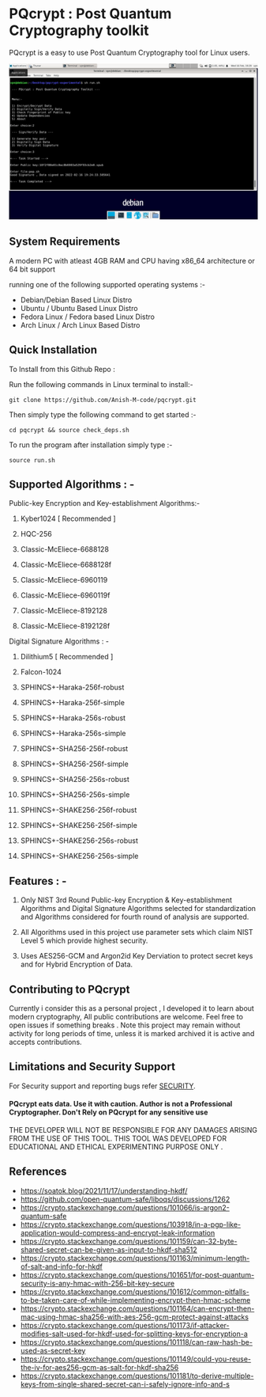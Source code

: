 
# PQcrypt : Post Quantum Cryptography toolkit

PQcrypt is a easy to use Post Quantum Cryptography tool for Linux users.

<img src="https://github.com/Anish-M-code/pqcrypt/raw/main/pqcrypt.png">

System Requirements
--------------------

A modern PC with atleast 4GB RAM and CPU having x86_64 architecture or 64 bit support

running one of the following supported operating systems :-

* Debian/Debian Based Linux Distro 
* Ubuntu / Ubuntu Based Linux Distro
* Fedora Linux / Fedora based Linux Distro 
* Arch Linux / Arch Linux Based Distro

Quick Installation
------------------

To Install from this Github Repo :

Run the following commands in Linux terminal to install:-

```
git clone https://github.com/Anish-M-code/pqcrypt.git
```
Then simply type the following command to get started :- 

```
cd pqcrypt && source check_deps.sh
```
To run the program after installation simply type :-

```
source run.sh
```

Supported Algorithms : -
--------------------

Public-key Encryption and Key-establishment Algorithms:-

1) Kyber1024 [ Recommended ]

2) HQC-256

3) Classic-McEliece-6688128

4) Classic-McEliece-6688128f

5) Classic-McEliece-6960119

6) Classic-McEliece-6960119f

7) Classic-McEliece-8192128

8) Classic-McEliece-8192128f

Digital Signature Algorithms : -

1) Dilithium5 [ Recommended ]

2) Falcon-1024

3) SPHINCS+-Haraka-256f-robust

4) SPHINCS+-Haraka-256f-simple

5) SPHINCS+-Haraka-256s-robust

6) SPHINCS+-Haraka-256s-simple

7) SPHINCS+-SHA256-256f-robust

8) SPHINCS+-SHA256-256f-simple

9) SPHINCS+-SHA256-256s-robust

10) SPHINCS+-SHA256-256s-simple

11) SPHINCS+-SHAKE256-256f-robust

12) SPHINCS+-SHAKE256-256f-simple

13) SPHINCS+-SHAKE256-256s-robust

14) SPHINCS+-SHAKE256-256s-simple

Features : -
--------

1) Only NIST 3rd Round Public-key Encryption & Key-establishment Algorithms and Digital Signature Algorithms selected for standardization and Algorithms considered for fourth round of analysis are supported.

2) All Algorithms used in this project use parameter sets which claim NIST Level 5 which provide highest security.

2) Uses AES256-GCM and Argon2id Key Derviation to protect secret keys and for Hybrid Encryption of Data.

Contributing to PQcrypt
---------------------

Currently i consider this as a personal project , I developed it to learn about modern cryptography, All public contributions are welcome. Feel free to open issues if something breaks . Note this project may remain without activity for long periods of time, unless it is marked archived it is active and accepts contributions.

Limitations and Security Support
---------------------------------

For Security support and reporting bugs refer [ SECURITY](/SECURITY.md).

#### PQcrypt eats data. Use it with caution. Author is not a Professional Cryptographer. Don't Rely on PQcrypt for any sensitive use

THE DEVELOPER WILL NOT BE RESPONSIBLE FOR ANY DAMAGES ARISING FROM THE USE OF THIS TOOL. 
THIS TOOL WAS DEVELOPED FOR EDUCATIONAL AND ETHICAL EXPERIMENTING PURPOSE ONLY .

References
----------

* https://soatok.blog/2021/11/17/understanding-hkdf/
* https://github.com/open-quantum-safe/liboqs/discussions/1262
* https://crypto.stackexchange.com/questions/101066/is-argon2-quantum-safe
* https://crypto.stackexchange.com/questions/103918/in-a-pgp-like-application-would-compress-and-encrypt-leak-information
* https://crypto.stackexchange.com/questions/101159/can-32-byte-shared-secret-can-be-given-as-input-to-hkdf-sha512
* https://crypto.stackexchange.com/questions/101163/minimum-length-of-salt-and-info-for-hkdf
* https://crypto.stackexchange.com/questions/101651/for-post-quantum-security-is-any-hmac-with-256-bit-key-secure
* https://crypto.stackexchange.com/questions/101612/common-pitfalls-to-be-taken-care-of-while-implementing-encrypt-then-hmac-scheme
* https://crypto.stackexchange.com/questions/101164/can-encrypt-then-mac-using-hmac-sha256-with-aes-256-gcm-protect-against-attacks
* https://crypto.stackexchange.com/questions/101173/if-attacker-modifies-salt-used-for-hkdf-used-for-splitting-keys-for-encryption-a
* https://crypto.stackexchange.com/questions/101118/can-raw-hash-be-used-as-secret-key
* https://crypto.stackexchange.com/questions/101149/could-you-reuse-the-iv-for-aes256-gcm-as-salt-for-hkdf-sha256
* https://crypto.stackexchange.com/questions/101181/to-derive-multiple-keys-from-single-shared-secret-can-i-safely-ignore-info-and-s



